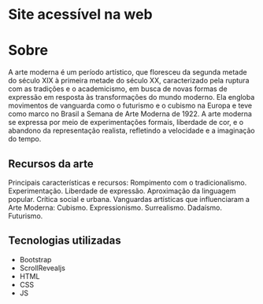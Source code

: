 # Site acessível na web 
# Sobre
A arte moderna é um período artístico, que floresceu da segunda metade do século XIX à primeira metade do século XX, caracterizado pela ruptura com as tradições e o academicismo, em busca de novas formas de expressão em resposta às transformações do mundo moderno. Ela engloba movimentos de vanguarda como o futurismo e o cubismo na Europa e teve como marco no Brasil a Semana de Arte Moderna de 1922. A arte moderna se expressa por meio de experimentações formais, liberdade de cor, e o abandono da representação realista, refletindo a velocidade e a imaginação do tempo. 

## Recursos da arte
Principais características e recursos: 
Rompimento com o tradicionalismo.
Experimentação.
Liberdade de expressão.
Aproximação da linguagem popular.
Crítica social e urbana.
Vanguardas artísticas que influenciaram a Arte Moderna: 
Cubismo.
Expressionismo.
Surrealismo.
Dadaísmo.
Futurismo.
## Tecnologias utilizadas
- Bootstrap
- ScrollRevealjs
- HTML
- CSS
- JS

